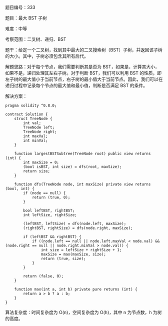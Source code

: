 题目编号：333

题目：最大 BST 子树

难度：中等

考察范围：二叉树、递归、BST

题干：给定一个二叉树，找到其中最大的二叉搜索树（BST）子树，并返回该子树的大小。其中，子树必须包含其所有后代。

解题思路：对于每个节点，我们需要判断其是否为 BST，如果是，计算其大小，如果不是，递归处理其左右子树。对于判断 BST，我们可以利用 BST 的性质，即左子树的最大值小于当前节点，右子树的最小值大于当前节点。因此，我们可以在递归过程中记录每个节点的最大值和最小值，判断是否满足 BST 的条件。

解决方案：

```solidity
pragma solidity ^0.8.0;

contract Solution {
    struct TreeNode {
        int val;
        TreeNode left;
        TreeNode right;
        int maxVal;
        int minVal;
    }

    function largestBSTSubtree(TreeNode root) public view returns (int) {
        int maxSize = 0;
        (bool isBST, int size) = dfs(root, maxSize);
        return size;
    }

    function dfs(TreeNode node, int maxSize) private view returns (bool, int) {
        if (node == null) {
            return (true, 0);
        }

        bool leftBST, rightBST;
        int leftSize, rightSize;

        (leftBST, leftSize) = dfs(node.left, maxSize);
        (rightBST, rightSize) = dfs(node.right, maxSize);

        if (leftBST && rightBST) {
            if ((node.left == null || node.left.maxVal < node.val) && (node.right == null || node.right.minVal > node.val)) {
                int size = leftSize + rightSize + 1;
                maxSize = max(maxSize, size);
                return (true, size);
            }
        }

        return (false, 0);
    }

    function max(int a, int b) private pure returns (int) {
        return a > b ? a : b;
    }
}
```

算法复杂度：时间复杂度为 O(n)，空间复杂度为 O(h)，其中 n 为节点数，h 为树的高度。
